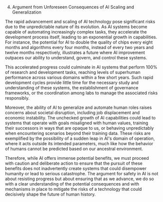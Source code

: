 4. Argument from Unforeseen Consequences of AI Scaling and Generalization

The rapid advancement and scaling of AI technology pose significant risks due to the unpredictable nature of its evolution. As AI systems become capable of automating increasingly complex tasks, they accelerate the development process itself, leading to an exponential growth in capabilities. For instance, the potential for AI to double the quality of chips every eight months and algorithms every four months, instead of every two years and twelve months respectively, illustrates a future where AI improvement outpaces our ability to understand, govern, and control these systems.

This accelerated progress could culminate in AI systems that perform 100% of research and development tasks, reaching levels of superhuman performance across various domains within a few short years. Such rapid development cycles provide little time for the necessary study and understanding of these systems, the establishment of governance frameworks, or the coordination among labs to manage the associated risks responsibly.

Moreover, the ability of AI to generalize and automate human roles raises concerns about societal disruption, including job displacement and economic instability. The unchecked growth of AI capabilities could lead to systems that operate with goals misaligned with human values, training their successors in ways that are opaque to us, or behaving unpredictably when encountering scenarios beyond their training data. These risks are exemplified by the possibility of a sudden leap in AI's domain of operation, where it acts outside its intended parameters, much like how the behavior of humans cannot be predicted based on our ancestral environment.

Therefore, while AI offers immense potential benefits, we must proceed with caution and deliberate action to ensure that the pursuit of these benefits does not inadvertently create systems that could disempower humanity or lead to serious catastrophe. The argument for safety in AI is not about resisting progress but about ensuring that as we advance, we do so with a clear understanding of the potential consequences and with mechanisms in place to mitigate the risks of a technology that could decisively shape the future of human history.
